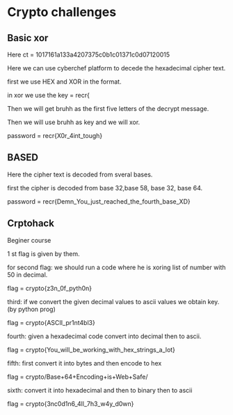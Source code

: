 # Crypto challenges
## Basic xor
Here ct = 1017161a133a4207375c0b1c01371c0d07120015

Here we can use cyberchef platform to decede the hexadecimal cipher text.

first we use HEX and XOR in the format.

in xor we use the key = recr{

Then we will get bruhh as the first five letters of the decrypt message.

Then we will use bruhh as key and we will xor.

password = recr{X0r_4int_tough}

## BASED
Here the cipher text is decoded from sveral bases.

first the cipher is decoded from base 32,base 58, base 32, base 64.

password = recr{Demn_You_just_reached_the_fourth_base_XD}

## Crptohack
Beginer course

1 st flag is given by them.

for second flag: we should run a code where he is xoring list of number with 50 in decimal.

flag = crypto{z3n_0f_pyth0n}

third: if we convert the given decimal values to ascii values we obtain key.(by python prog)

flag = crypto{ASCII_pr1nt4bl3}

fourth: given a hexadecimal code convert into decimal then to ascii.

flag = crypto{You_will_be_working_with_hex_strings_a_lot}

fifth: first convert it into bytes and then encode to hex

flag = crypto/Base+64+Encoding+is+Web+Safe/

sixth: convert it into hexadecimal and then to binary then to ascii

flag = crypto{3nc0d1n6_4ll_7h3_w4y_d0wn}
